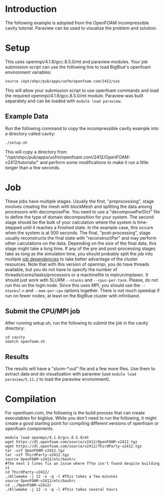 # Introduction
The following example is adopted from the OpenFOAM incompressible cavity tutorial. Paraview can be used to visualize the problem and solution. 

# Setup
This uses openmpi/4.1.6/gcc.8.5.0/mt and paraview modules. Your job submission script can use the following line to load BigBlue's openfoam environment variables:
```
source /opt/ohpc/pub/apps/uofm/openfoam.com/2412/use
```
This will allow your submission script to use openfoam commands and load the required openmpi/4.1.6/gcc.8.5.0/mt module. Paraview was built separately and can be loaded with `module load paraview`.

## Example Data
Run the following command to copy the incompressible cavity example into a directory called cavity:
```
./setup.sh
```
This will copy a directory from "/opt/ohpc/pub/apps/uofm/openfoam.com/2412/OpenFOAM-v2412/tutorials/" and perform some modifications to make it run a little longer than a few seconds.

# Job
These jobs have multiple stages. Usually the first, "preprocessing", stage involves creating the mesh with blockMesh and splitting the data among processors with decomposePar. You need to use a "decomposeParDict" file to define the type of domain decomposition for your system. The second stage should be the bulk of your calculation where the system is time-stepped until it reaches a finished state. In the example case, this occurs when the system is at 500 seconds. The final, "post-processing", stage usually reconstructs the final state with "reconstructPar" and may perform other calculations on the data. Depending on the size of the final data, this stage might take a long time. If any of the pre and post-processing stages take as long as the simulation time, you should probably split the job into multiple [job dependencies](https://slurm.schedmd.com/sbatch.html#OPT_dependency) to take better advantage of the cluster resources.
Note that with this version of openmpi, you do have threads available, but you do not have to specify the number of threads/cores/tasks/processors or a machinefile to mpirun/mpiexec. It should just work with SLURM `--ntasks` and `--cpus-per-task`. Please, do not run this on the login node.
Since this uses MPI, you should use the `--ntasks`/`-n` and `--mem-per-cpu` options together. There is not much speedup if run on fewer nodes, at least on the BigBlue cluster with infiniband.

## Submit the CPU/MPI job
After running setup.sh, run the following to submit the job in the cavity directory:
```
cd cavity
sbatch openfoam.sh
```

## Results
The results will have a "slurm-*.out" file and a few more files. Use them to extract data and do visualization with paraview (use `module load paraview/5.11.2` to load the paraview environment).

# Compilation
For openfoam.com, the following is the build process that can create executables for bigblue. While you don't need to run the following, it might create a good starting point for compiling different versions of openfoam or openfoam components:
```
module load openmpi/4.1.6/gcc.8.5.0/mt
wget https://dl.openfoam.com/source/v2412/OpenFOAM-v2412.tgz
wget https://dl.openfoam.com/source/v2412/ThirdParty-v2412.tgz
tar -xzf OpenFOAM-v2412.tgz
tar -xzf ThirdParty-v2412.tgz
source OpenFOAM-v2412/etc/bashrc
#The next 3 lines fix an issue where fftw isn't found despite building it
cd ThirdParty-v2412/
./Allwmake -j 12 -s -q -l #This takes a few minutes
source OpenFOAM-v2412/etc/bashrc
cd ../OpenFOAM-v2412/
./Allwmake -j 12 -s -q -l #This takes several hours
```

